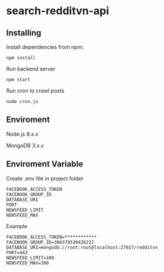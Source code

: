 # search-redditvn-api

## Installing

Install dependencies from npm:

```
npm install
```

Run backend server

```
npm start
```

Run cron to crawl posts

```
node cron.js
```

## Enviroment

Node.js 8.x.x

MongoDB 3.x.x

## Enviroment Variable

Create .env file in project folder

```
FACEBOOK_ACCESS_TOKEN
FACEBOOK_GROUP_ID
DATABASE_URI
PORT
NEWSFEED_LIMIT
NEWSFEED_MAX
```

Example
```
FACEBOOK_ACCESS_TOKEN=************
FACEBOOK_GROUP_ID=366378530426222
DATABASE_URI=mongodb://root:root@localhost:27017/redditvn
PORT=443
NEWSFEED_LIMIT=100
NEWSFEED_MAX=300
```
